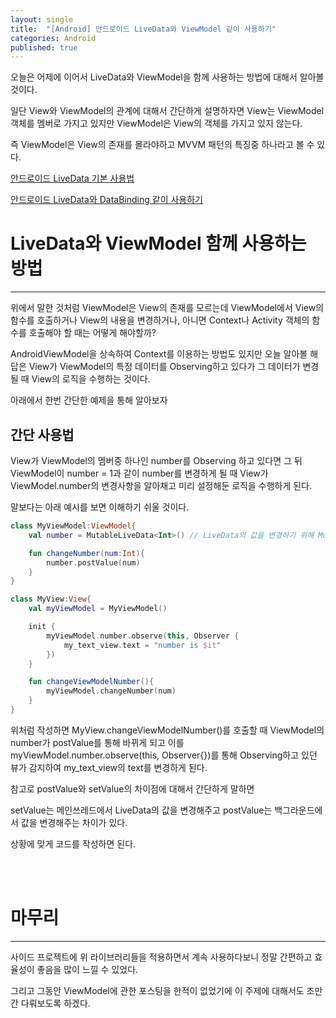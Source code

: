 ```yaml
---
layout: single
title:  "[Android] 안드로이드 LiveData와 ViewModel 같이 사용하기"
categories: Android
published: true
---
```


오늘은 어제에 이어서 LiveData와 ViewModel을 함께 사용하는 방법에 대해서 알아볼 것이다. 

일단 View와 ViewModel의 관계에 대해서 간단하게 설명하자면 View는 ViewModel 객체를 멤버로 가지고 있지만 ViewModel은 View의 객체를 가지고 있지 않는다.

즉 ViewModel은 View의 존재를 몰라야하고 MVVM 패턴의 특징중 하나라고 볼 수 있다.



[안드로이드 LiveData 기본 사용법](https://nam8399.github.io/android/androidpostfirst)

[안드로이드 LiveData와 DataBinding 같이 사용하기](https://nam8399.github.io/android/androidpostfourth/)


# LiveData와 ViewModel 함께 사용하는 방법

---

위에서 말한 것처럼 ViewModel은 View의 존재를 모르는데 ViewModel에서 View의 함수를 호출하거나 View의 내용을 변경하거나, 아니면 Context나 Activity 객체의 함수를 호출해야 할 때는 어떻게 해야할까?

AndroidViewModel을 상속하여 Context를 이용하는 방법도 있지만 오늘 알아볼 해답은 View가 ViewModel의 특정 데이터를 Observing하고 있다가 그 데이터가 변경될 때 View의 로직을 수행하는 것이다.

아래에서 한번 간단한 예제을 통해 알아보자



## 간단 사용법

View가 ViewModel의 멤버중 하나인 number를 Observing 하고 있다면 그 뒤 ViewModel이 number = 1과 같이 number를 변경하게 될 때 View가 ViewModel.number의 변경사항을 알아채고 미리 설정해둔 로직을 수행하게 된다.

말보다는 아래 예시를 보면 이해하기 쉬울 것이다.



```kotlin
class MyViewModel:ViewModel{
    val number = MutableLiveData<Int>() // LiveData의 값을 변경하기 위해 MutableLiveData 사용

    fun changeNumber(num:Int){
        number.postValue(num)
    }
}

class MyView:View{
    val myViewModel = MyViewModel()

    init {
        myViewModel.number.observe(this, Observer {
            my_text_view.text = "number is $it"
        })
    }

    fun changeViewModelNumber(){
        myViewModel.changeNumber(num)
    }
}
```

위처럼 작성하면 MyView.changeViewModelNumber()를 호출할 때 ViewModel의 number가 postValue를 통해 바뀌게 되고 이를 myViewModel.number.observe(this, Observer{})를 통해 Observing하고 있던 뷰가 감지하여 my_text_view의 text를 변경하게 된다.

참고로 postValue와 setValue의 차이점에 대해서 간단하게 말하면

setValue는 메인쓰레드에서 LiveData의 값을 변경해주고 postValue는 백그라운드에서 값을 변경해주는 차이가 있다.

상황에 맞게 코드를 작성하면 된다.

<br/><br/>
# 마무리


---

사이드 프로젝트에 위 라이브러리들을 적용하면서 계속 사용하다보니 정말 간편하고 효율성이 좋음을 많이 느낄 수 있었다.

그리고 그동안 ViewModel에 관한 포스팅을 한적이 없었기에 이 주제에 대해서도 조만간 다뤄보도록 하겠다.
